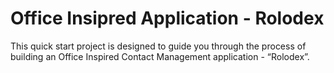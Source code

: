 # Office Insipred Application - Rolodex


<p>This quick start project is designed to guide you through the process of building an Office Inspired Contact Management application - “Rolodex”.</p>

<br/>


